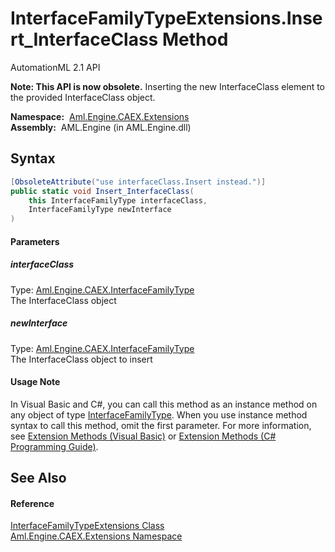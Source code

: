 InterfaceFamilyTypeExtensions.Insert_InterfaceClass Method
==========================================================
AutomationML 2.1 API

**Note: This API is now obsolete.**
Inserting the new InterfaceClass element to the provided InterfaceClass object.

  **Namespace:**  [Aml.Engine.CAEX.Extensions][1]  
  **Assembly:**  AML.Engine (in AML.Engine.dll)

Syntax
------

```csharp
[ObsoleteAttribute("use interfaceClass.Insert instead.")]
public static void Insert_InterfaceClass(
	this InterfaceFamilyType interfaceClass,
	InterfaceFamilyType newInterface
)
```

#### Parameters

##### *interfaceClass*
Type: [Aml.Engine.CAEX.InterfaceFamilyType][2]  
The InterfaceClass object

##### *newInterface*
Type: [Aml.Engine.CAEX.InterfaceFamilyType][2]  
The InterfaceClass object to insert

#### Usage Note
In Visual Basic and C#, you can call this method as an instance method on any object of type [InterfaceFamilyType][2]. When you use instance method syntax to call this method, omit the first parameter. For more information, see [Extension Methods (Visual Basic)][3] or [Extension Methods (C# Programming Guide)][4].

See Also
--------

#### Reference
[InterfaceFamilyTypeExtensions Class][5]  
[Aml.Engine.CAEX.Extensions Namespace][1]  

[1]: ../README.md
[2]: ../../Aml.Engine.CAEX/InterfaceFamilyType/README.md
[3]: https://docs.microsoft.com/dotnet/visual-basic/programming-guide/language-features/procedures/extension-methods
[4]: https://docs.microsoft.com/dotnet/csharp/programming-guide/classes-and-structs/extension-methods
[5]: README.md
[6]: https://www.automationml.org
[7]: ../../icons/logoShade.png